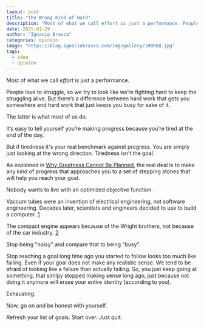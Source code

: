 ```yaml
---
layout: post
title: "The Wrong Kind of Hard"
description: "Most of what we call effort is just a performance. People love to struggle, so we try to look like we’re fighting hard to keep the struggling alive. But there’s a difference between hard work that gets you somewhere and hard work that just keeps you busy for sake of it."
date: 2025-01-29
author: "Ignacio Brasca"
categories: opinion
image: "https://blog.ignaciobrasca.com/img/gallery/i00088.jpg"
tags:
  - idea
  - opinion
---
```


Most of what we call _effort_ is just a performance.

People love to struggle, so we try to look like we’re fighting hard to keep the struggling alive. But there’s a difference between hard work that gets you somewhere and hard work that just keeps you busy for sake of it.

The latter is what most of us do.

It’s easy to tell yourself you’re making progress because you’re tired at the end of the day.

But if tiredness it's your real benchmark against progress. You are simply just looking at the wrong direction. Tiredness isn’t the goal.

As explained in [Why Greatness Cannot Be Planned](https://link.springer.com/book/10.1007/978-3-319-15524-1), the real deal is to make any kind of progress that approaches you to a set of stepping stones that will help you reach your goal.

Nobody wants to live with an optimized objective function.

Vaccum tubes were an invention of electrical engineering, not software engineering. Decades later, scientists and engineers decided to use to build a computer. [1](https://en.wikipedia.org/wiki/Vacuum_tube)

The compact engine appears because of the Wright brothers, not because of the car industry. [2](https://wright-brothers.org/Information_Desk/Just_the_Facts/Engines_&_Props/1903_Engine.htm)

Stop being "noisy" and compare that to being "busy".

Stop reaching a goal long time ago you started to follow looks too much like failing. Even if your goal does not make any realistic sense. We tend to be afraid of looking like a failure than actually failing. So, you just keep going at something, that simlpy stopped making sense long ago, just because not doing it anymore will erase your entire identity (according to you).

Exhausting.

Now, go on and be honest with yourself.

Refresh your list of goals.
Start over.
Just quit.
